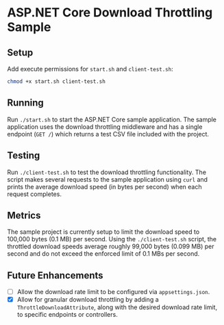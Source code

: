 # ASP.NET Core Download Throttling Sample

## Setup

Add execute permissions for `start.sh` and `client-test.sh`:

```bash
chmod +x start.sh client-test.sh
```

## Running

Run `./start.sh` to start the ASP.NET Core sample application. The sample application uses the download throttling middleware and has a single endpoint (`GET /`) which returns a test CSV file included with the project.

## Testing

Run `./client-test.sh` to test the download throttling functionality. The script makes several requests to the sample application using `curl` and prints the average download speed (in bytes per second) when each request completes.

## Metrics

The sample project is currently setup to limit the download speed to 100,000 bytes (0.1 MB) per second. Using the `./client-test.sh` script, the throttled download speeds average roughly 99,000 bytes (0.099 MB) per second and do not exceed the enforced limit of 0.1 MBs per second.

## Future Enhancements

- [ ] Allow the download rate limit to be configured via `appsettings.json`.
- [x] Allow for granular download throttling by adding a `ThrottleDownloadAttribute`, along with the desired download rate limit, to specific endpoints or controllers.
